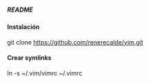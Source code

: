 ##### README

#### Instalación

git clone https://github.com/renerecalde/vim.git

####  Crear symlinks

ln -s ~/.vim/vimrc ~/.vimrc 


